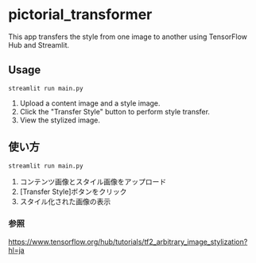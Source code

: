 # pictorial_transformer
This app transfers the style from one image to another using TensorFlow Hub and Streamlit.

## Usage

```
streamlit run main.py
```

1. Upload a content image and a style image.
2. Click the "Transfer Style" button to perform style transfer.
3. View the stylized image.

## 使い方

```
streamlit run main.py
```

1. コンテンツ画像とスタイル画像をアップロード
2. [Transfer Style]ボタンをクリック
3. スタイル化された画像の表示


### 参照
https://www.tensorflow.org/hub/tutorials/tf2_arbitrary_image_stylization?hl=ja
